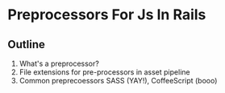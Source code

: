 # Preprocessors For Js In Rails

## Outline

1. What's a preprocessor?
2. File extensions for pre-processors in asset pipeline
3. Common preprecoessors SASS (YAY!), CoffeeScript (booo)
